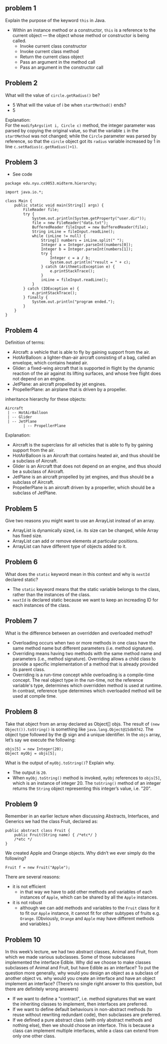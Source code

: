 ## problem 1

Explain the purpose of the keyword `this` in Java.

- Within an instance method or a constructor, `this` is a reference to the current object — the object whose method or constructor is being called.
    - Invoke current class constructor
    - Invoke current class method
    - Return the current class object
    - Pass an argument in the method call
    - Pass an argument in the constructor call


## Problem 2
What will the value of `circle.getRadius()` be?
- 5
What will the value of i be when `startMethod()` ends?
- 5

Explanation:  
For the `modifyArgs(int i, Circle c)` method, the integer parameter was parsed by copying the original value, so that the variable `i` in the `startMethod` was not changed; while the `Circle` parameter was parsed by reference, so that the `circle` object got its `radius` variable increased by 1 in line `c.setRadius(c.getRadius()+1)`. 


## Problem 3
- See code

```
package edu.nyu.cs9053.midterm.hierarchy;

import java.io.*;

class Main {
    public static void main(String[] args) {
        FileReader file;
        try {
            System.out.println(System.getProperty("user.dir"));
            file = new FileReader("data.txt");
            BufferedReader fileInput = new BufferedReader(file);
            String inLine = fileInput.readLine();
            while (inLine != null) {
                String[] numbers = inLine.split(" ");
                Integer a = Integer.parseInt(numbers[0]);
                Integer b = Integer.parseInt(numbers[1]);
                try {
                    Integer c = a / b;
                    System.out.println("result = " + c);
                } catch (ArithmeticException e) {
                    e.printStackTrace();
                }
                inLine = fileInput.readLine();
            }
        } catch (IOException e) {
            e.printStackTrace();
        } finally {
            System.out.println("program ended.");
        }
    }
}
```



## Problem 4
Definition of terms:
- Aircraft: a vehicle that is able to fly by gaining support from the air.
- HotAirBalloon: a lighter-than-air aircraft consisting of a bag, called an envelope, which contains heated air.
- Glider: a fixed-wing aircraft that is supported in flight by the dynamic reaction of the air against its lifting surfaces, and whose free flight does not depend on an engine.
- JetPlane: an aircraft propelled by jet engines.
- PropellerPlane: an airplane that is driven by a propeller.

inheritance hierarchy for these objects:  
```
Aircraft
 | -- HotAirBalloon
 | -- Glider
 | -- JetPlane
        | -- PropellerPlane
```
Explanation:
- Aircraft is the superclass for all vehicles that is able to fly by gaining support from the air.
- HotAirBalloon is an Aircraft that contains heated air, and thus should be a subclass of Aircraft.
- Glider is an Aircraft that does not depend on an engine, and thus should be a subclass of Aircraft.
- JetPlane is an aircraft propelled by jet engines, and thus should be a subclass of Aircraft.
- PropellerPlane is an aircraft driven by a properller, which should be a subclass of JetPlane.

## Problem 5
Give two reasons you might want to use an ArrayList instead of an array.
- ArrayList is dynamically sized, i.e. its size can be changed, while Array has fixed size.
- ArrayList can add or remove elements at particular positions.
- ArrayList can have different type of objects added to it.

## Problem 6
What does the `static` keyword mean in this context and why is `nextId` declared static?
- The `static` keyword means that the static variable belongs to the class, rather than the instances of the class. 
- `nextId` is declared static because we want to keep an increading ID for each instances of the class.

## Problem 7
What is the difference between an overridden and overloaded method?
- Overloading occurs when two or more methods in one class have the same method name but different parameters (i.e. method signature).
- Overriding means having two methods with the same method name and parameters (i.e., method signature). Overriding allows a child class to provide a specific implementation of a method that is already provided its parent class.
- Overriding is a run-time concept while overloading is a compile-time concept. The real object type in the run-time, not the reference variable's type, determines which overridden method is used at runtime. In contrast, reference type determines which overloaded method will be used at compile time.

## Problem 8
Take that object from an array declared as Object[] objs. The result of `(new Object()).toString()` is something like `java.lang.Object@15db9742`. The object type followed by the @ sign and a unique identifier. In the `objs` array, let’s say we execute the following:
```
objs[5] = new Integer(20);
Object myObj = objs[5];
```
What is the output of `myObj.toString()`? Explain why.
- The output is `20`.
- When `myObj.toString()` method is invoked, `myObj` references to `objs[5]`, which is an instance of integer 20. The `toString()` method of an integer returns the `String` object representing this integer’s value, i.e. "20".

## Problem 9
Remember in an earlier lecture when discussing Abstracts, Interfaces, and Generics we
had the class Fruit, declared as:
```
public abstract class Fruit { 
    public Fruit(String name) { /*etc*/ } 
    /*etc */ 
}
```
We created Apple and Orange objects. Why didn’t we ever simply do the following?
```
Fruit f = new Fruit("Apple");
```
There are several reasons:
- it is not efficient
    - in that way we have to add other methods and variables of each instances of `Apple`, which can be shared by all the `Apple` instances.
- it is not robust
    - although we can add methods and variables to the `Fruit` class for it to fit our `Apple` instance, it cannot fit for other subtypes of fruits e.g. `Orange`. (Obviously, `Orange` and `Apple` may have different methods and variables.)

## Problem 10
In this week’s lecture, we had two abstract classes, Animal and Fruit, from which we made various subclasses. Some of those subclasses implemented the interface Edible. Why did we choose to make classes subclasses of Animal and Fruit, but have Edible as an interface? To put the question more generally, why would you design an object as a subclass of another object vs. why would you create an interface and have an object implement an interface? (There’s no single right answer to this question, but there are definitely wrong answers)

- If we want to define a "contract", i.e. method signatures that we want the inheriting classes to implement, then interfaces are preferred. 
- If we want to define default behaviours in non-abstract methods (to reuse without rewriting redundant code), then subclasses are preferred. 
- If we defined a pure abstract class (with only abstract methods and nothing else), then we should choose an interface. This is because a class can implement multiple interfaces, while a class can extend from only one other class.

